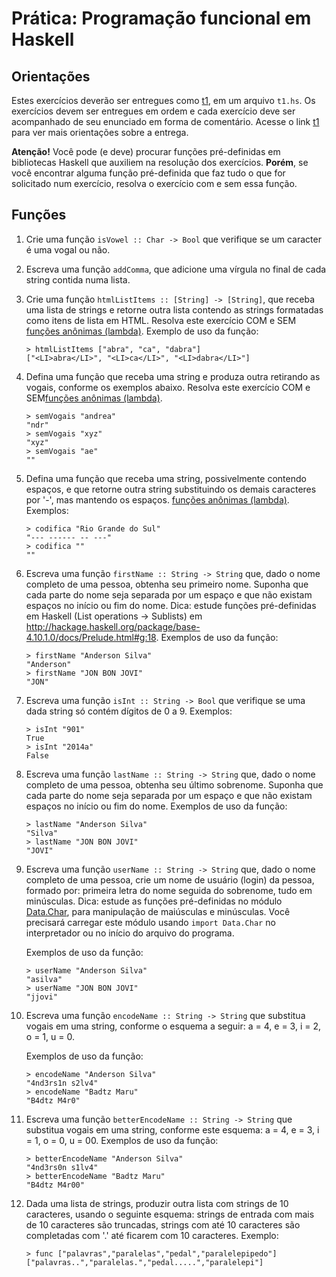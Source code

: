 # Prática: Programação funcional em Haskell

## Orientações

Estes exercícios deverão ser entregues como [t1](../../../trabalhos/t1), em um arquivo `t1.hs`. Os exercícios devem ser entregues em ordem e cada exercício deve ser acompanhado de seu enunciado em forma de comentário. Acesse o link [t1](../../../trabalhos/t1) para ver mais orientações sobre a entrega.

**Atenção!** Você pode (e deve) procurar funções pré-definidas em bibliotecas Haskell que auxiliem na resolução dos exercícios. **Porém**, se você encontrar alguma função pré-definida que faz tudo o que for solicitado num exercício, resolva o exercício com e sem essa função.


## Funções


1. Crie uma função `isVowel :: Char -> Bool` que verifique se um caracter é uma vogal ou não.

2. Escreva uma função `addComma`, que adicione uma vírgula no final de cada string contida numa lista.

3. Crie uma função `htmlListItems :: [String] -> [String]`, que receba uma lista de strings e retorne outra lista contendo as strings formatadas como itens de lista em HTML. Resolva este exercício COM e SEM [funções anônimas (lambda)](https://wiki.haskell.org/Anonymous_function). Exemplo de uso da função:

   ```
   > htmlListItems ["abra", "ca", "dabra"]
   ["<LI>abra</LI>", "<LI>ca</LI>", "<LI>dabra</LI>"]
   ```

4. Defina uma função que receba uma string e produza outra retirando as vogais, conforme os exemplos abaixo. Resolva este exercício COM e SEM[funções anônimas (lambda)](https://wiki.haskell.org/Anonymous_function).

   ```
   > semVogais "andrea"
   "ndr"
   > semVogais "xyz"
   "xyz"
   > semVogais "ae"
   ""
   ```

5. Defina uma função que receba uma string, possivelmente contendo espaços, e que retorne outra string substituindo os demais caracteres por '-', mas mantendo os espaços. [funções anônimas (lambda)](https://wiki.haskell.org/Anonymous_function). Exemplos:

   ```
   > codifica "Rio Grande do Sul"
   "--- ------ -- ---"
   > codifica ""
   ""
   ```

6. Escreva uma função `firstName :: String -> String` que, dado o nome completo de uma pessoa, obtenha seu primeiro nome. Suponha que cada parte do nome seja separada por um espaço e que não existam espaços no início ou fim do nome. Dica: estude funções pré-definidas em Haskell (List operations -> Sublists) em http://hackage.haskell.org/package/base-4.10.1.0/docs/Prelude.html#g:18.  Exemplos de uso da função:

   ```
   > firstName "Anderson Silva"
   "Anderson"
   > firstName "JON BON JOVI"
   "JON"
   ```

7. Escreva uma função `isInt :: String -> Bool` que verifique se uma dada string só contém dígitos de 0 a 9. Exemplos:

   ```
   > isInt "901"
   True
   > isInt "2014a"
   False
   ```

8. Escreva uma função `lastName :: String -> String` que, dado o nome completo de uma pessoa, obtenha seu último sobrenome. Suponha que cada parte do nome seja separada por um espaço e que não existam espaços no início ou fim do nome. Exemplos de uso da função:

   ```
   > lastName "Anderson Silva"
   "Silva"
   > lastName "JON BON JOVI"
   "JOVI"
   ```

9. Escreva uma função `userName :: String -> String` que, dado o nome completo de uma pessoa, crie um nome de usuário (login) da pessoa, formado por: primeira letra do nome seguida do sobrenome, tudo em minúsculas. Dica: estude as funções pré-definidas no módulo [Data.Char](http://hackage.haskell.org/package/base-4.10.1.0/docs/Data-Char.html), para manipulação de maiúsculas e minúsculas. Você precisará carregar este módulo usando `import Data.Char` no interpretador ou no início do arquivo do programa.

   Exemplos de uso da função:
   ```
   > userName "Anderson Silva"
   "asilva"
   > userName "JON BON JOVI"
   "jjovi"
   ```
   
10. Escreva uma função `encodeName :: String -> String` que substitua vogais em uma string, conforme o esquema a seguir: a = 4, e = 3, i = 2, o = 1, u = 0.

    Exemplos de uso da função:

    ```
    > encodeName "Anderson Silva"
    "4nd3rs1n s2lv4"
    > encodeName "Badtz Maru"
    "B4dtz M4r0"
    ```
   
11. Escreva uma função `betterEncodeName :: String -> String` que substitua vogais em uma string, conforme este esquema: a = 4, e = 3, i = 1, o = 0, u = 00.  Exemplos de uso da função:

    ```
    > betterEncodeName "Anderson Silva"
    "4nd3rs0n s1lv4"
    > betterEncodeName "Badtz Maru"
    "B4dtz M4r00"
    ```

12. Dada uma lista de strings, produzir outra lista com strings de 10 caracteres, usando o seguinte esquema: strings de entrada com mais de 10 caracteres são truncadas, strings com até 10 caracteres são completadas com '.' até ficarem com 10 caracteres. Exemplo:

    ```
    > func ["palavras","paralelas","pedal","paralelepipedo"]
    ["palavras..","paralelas.","pedal.....","paralelepi"]
    ```
